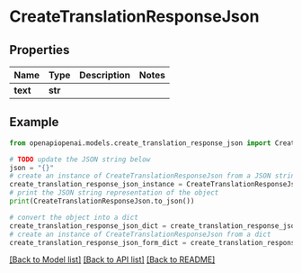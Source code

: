 # CreateTranslationResponseJson


## Properties

Name | Type | Description | Notes
------------ | ------------- | ------------- | -------------
**text** | **str** |  | 

## Example

```python
from openapiopenai.models.create_translation_response_json import CreateTranslationResponseJson

# TODO update the JSON string below
json = "{}"
# create an instance of CreateTranslationResponseJson from a JSON string
create_translation_response_json_instance = CreateTranslationResponseJson.from_json(json)
# print the JSON string representation of the object
print(CreateTranslationResponseJson.to_json())

# convert the object into a dict
create_translation_response_json_dict = create_translation_response_json_instance.to_dict()
# create an instance of CreateTranslationResponseJson from a dict
create_translation_response_json_form_dict = create_translation_response_json.from_dict(create_translation_response_json_dict)
```
[[Back to Model list]](../README.md#documentation-for-models) [[Back to API list]](../README.md#documentation-for-api-endpoints) [[Back to README]](../README.md)


